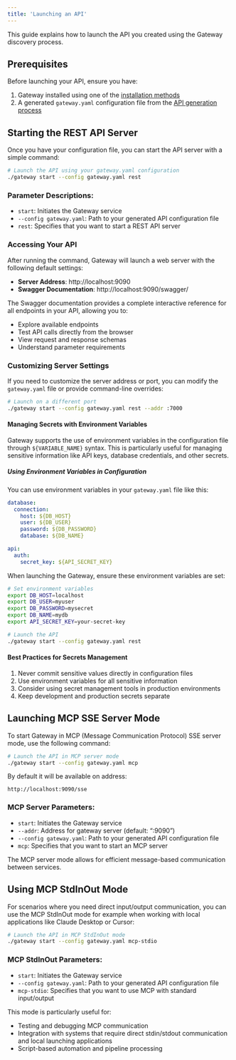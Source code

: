 ```yaml
---
title: 'Launching an API'
---
```



This guide explains how to launch the API you created using the Gateway discovery process.

## Prerequisites

Before launching your API, ensure you have:

1. Gateway installed using one of the [installation methods](/docs/content/getting-started/installation)
2. A generated `gateway.yaml` configuration file from the [API generation process](/docs/content/getting-started/generating-api)

## Starting the REST API Server

Once you have your configuration file, you can start the API server with a simple command:

```bash
# Launch the API using your gateway.yaml configuration
./gateway start --config gateway.yaml rest
```

### Parameter Descriptions:

- `start`: Initiates the Gateway service
- `--config gateway.yaml`: Path to your generated API configuration file
- `rest`: Specifies that you want to start a REST API server

### Accessing Your API

After running the command, Gateway will launch a web server with the following default settings:

- **Server Address**: http://localhost:9090
- **Swagger Documentation**: http://localhost:9090/swagger/

The Swagger documentation provides a complete interactive reference for all endpoints in your API, allowing you to:

- Explore available endpoints
- Test API calls directly from the browser
- View request and response schemas
- Understand parameter requirements

### Customizing Server Settings

If you need to customize the server address or port, you can modify the `gateway.yaml` file or provide command-line overrides:

```bash
# Launch on a different port
./gateway start --config gateway.yaml rest --addr :7000
```

#### Managing Secrets with Environment Variables

Gateway supports the use of environment variables in the configuration file through `${VARIABLE_NAME}` syntax. This is particularly useful for managing sensitive information like API keys, database credentials, and other secrets.

##### Using Environment Variables in Configuration

You can use environment variables in your `gateway.yaml` file like this:

```yaml
database:
  connection:
    host: ${DB_HOST}
    user: ${DB_USER}
    password: ${DB_PASSWORD}
    database: ${DB_NAME}

api:
  auth:
    secret_key: ${API_SECRET_KEY}
```

When launching the Gateway, ensure these environment variables are set:

```bash
# Set environment variables
export DB_HOST=localhost
export DB_USER=myuser
export DB_PASSWORD=mysecret
export DB_NAME=mydb
export API_SECRET_KEY=your-secret-key

# Launch the API
./gateway start --config gateway.yaml rest
```

#### Best Practices for Secrets Management

1. Never commit sensitive values directly in configuration files
2. Use environment variables for all sensitive information
3. Consider using secret management tools in production environments
4. Keep development and production secrets separate

## Launching MCP SSE Server Mode

To start Gateway in MCP (Message Communication Protocol) SSE server mode, use the following command:

```bash
# Launch the API in MCP server mode
./gateway start --config gateway.yaml mcp
```

By default it will be available on address:

```
http://localhost:9090/sse  
```

### MCP Server Parameters:

- `start`: Initiates the Gateway service
- `--addr`: Address for gateway server (default: “:9090”)
- `--config gateway.yaml`: Path to your generated API configuration file
- `mcp`: Specifies that you want to start an MCP server

The MCP server mode allows for efficient message-based communication between services.

## Using MCP StdInOut Mode

For scenarios where you need direct input/output communication, you can use the MCP StdInOut mode for example when working with local applications like Claude Desktop or Cursor:

```bash
# Launch the API in MCP StdInOut mode
./gateway start --config gateway.yaml mcp-stdio
```

### MCP StdInOut Parameters:

- `start`: Initiates the Gateway service
- `--config gateway.yaml`: Path to your generated API configuration file
- `mcp-stdio`: Specifies that you want to use MCP with standard input/output

This mode is particularly useful for:
- Testing and debugging MCP communication
- Integration with systems that require direct stdin/stdout communication and local launching applications
- Script-based automation and pipeline processing
